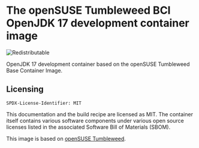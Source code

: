 # The openSUSE Tumbleweed BCI OpenJDK 17 development container image
![Redistributable](https://img.shields.io/badge/Redistributable-Yes-green)

OpenJDK 17 development container based on the openSUSE Tumbleweed Base Container Image.

## Licensing

`SPDX-License-Identifier: MIT`

This documentation and the build recipe are licensed as MIT.
The container itself contains various software components under various open source licenses listed in the associated
Software Bill of Materials (SBOM).

This image is based on [openSUSE Tumbleweed](https://get.opensuse.org/tumbleweed/).
